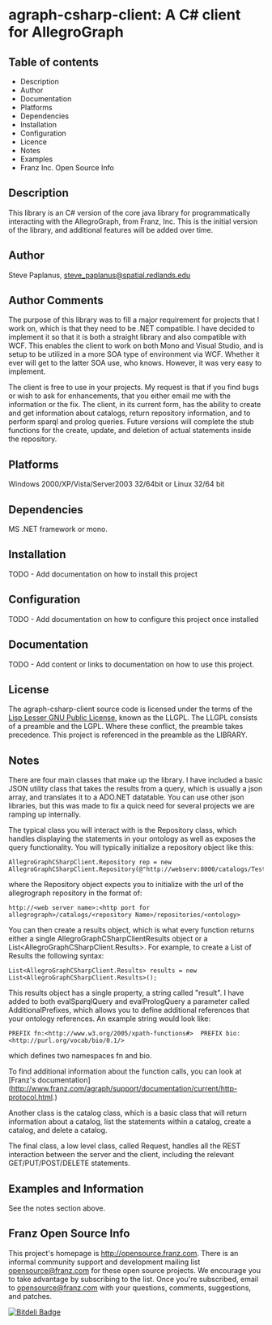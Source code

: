 agraph-csharp-client: A C# client for AllegroGraph 
==================================================

Table of contents
-----------------

 * Description
 * Author
 * Documentation
 * Platforms
 * Dependencies
 * Installation
 * Configuration
 * Licence
 * Notes
 * Examples
 * Franz Inc. Open Source Info

Description
-----------

This library is an C# version of the core java library for
programmatically interacting with the AllegroGraph, from Franz, Inc.
This is the initial version of the library, and additional features
will be added over time.

Author
------

Steve Paplanus, <steve_paplanus@spatial.redlands.edu>

Author Comments
---------------

The purpose of this library was to fill a major requirement for
projects that I work on, which is that they need to be .NET
compatible.  I have decided to implement it so that it is both a
straight library and also compatible with WCF.  This enables the
client to work on both Mono and Visual Studio, and is setup to be
utilized in a more SOA type of environment via WCF.  Whether it ever
will get to the latter SOA use, who knows.  However, it was very easy
to implement.

The client is free to use in your projects.  My request is
that if you find bugs or wish to ask for enhancements, that you either
email me with the information or the fix.  The client, in its current
form, has the ability to create and get information about catalogs,
return repository information, and to perform sparql and prolog
queries.  Future versions will complete the stub functions for the
create, update, and deletion of actual statements inside the
repository.

Platforms
----------

Windows 2000/XP/Vista/Server2003 32/64bit or Linux 32/64 bit 

Dependencies
------------

MS .NET framework or mono.

Installation
------------

TODO - Add documentation on how to install this project

Configuration
-------------

TODO - Add documentation on how to configure this project once installed

Documentation
-------------

TODO - Add content or links to documentation on how to use this project.

License
-------

The agraph-csharp-client source code is licensed under the terms of the 
[Lisp Lesser GNU Public License](http://opensource.franz.com/preamble.html), 
known as the LLGPL. The LLGPL consists of a preamble and the LGPL. Where these 
conflict, the preamble takes precedence.  This project is referenced in the 
preamble as the LIBRARY.

Notes
-----

There are four main classes that make up the library.  I have included
a basic JSON utility class that takes the results from a query, which
is usually a json array, and translates it to a ADO.NET datatable.
You can use other json libraries, but this was made to fix a quick
need for several projects we are ramping up internally.

The typical class you will interact with is the Repository class,
which handles displaying the statements in your ontology as well as
exposes the query functionality.  You will typically initialize a
repository object like this:

    AllegroGraphCSharpClient.Repository rep = new AllegroGraphCSharpClient.Repository(@"http://webserv:8000/catalogs/Test/repositories/Tools");

where the Repository object expects you to initialize with the url of
the allegrograph repository in the format of:

    http://<web server name>:<http port for allegrograph>/catalogs/<repository Name>/repositories/<ontology>

You can then create a results object, which is what every function
returns either a single AllegroGraphCSharpClientResults object or a
List<AllegroGraphCSharpClient.Results>.  For example, to create a List
of Results the following syntax:

    List<AllegroGraphCSharpClient.Results> results = new List<AllegroGraphCSharpClient.Results>(); 

This results object has a single property, a string called "result".
I have added to both evalSparqlQuery and evalPrologQuery a parameter
called AdditionalPrefixes, which allows you to define additional
references that your ontology references.  An example string would
look like:

    PREFIX fn:<http://www.w3.org/2005/xpath-functions#>  PREFIX bio:<http://purl.org/vocab/bio/0.1/>

which defines two namespaces fn and bio.

To find additional information about the function calls, you can look
at [Franz's documentation]
(http://www.franz.com/agraph/support/documentation/current/http-protocol.html.)

Another class is the catalog class, which is a basic class that will
return information about a catalog, list the statements within a
catalog, create a catalog, and delete a catalog.

The final class, a low level class, called Request, handles all the
REST interaction between the server and the client, including the
relevant GET/PUT/POST/DELETE statements.

Examples and Information
------------------------

See the notes section above.

Franz Open Source Info
----------------------

This project's homepage is <http://opensource.franz.com>. There is an 
informal community support and development mailing list 
[opensource@franz.com](http://opensource.franz.com/mailinglist.html) 
for these open source projects. We encourage you to take advantage by 
subscribing to the list.  Once you're subscribed, email to 
<opensource@franz.com> with your questions, comments, suggestions, 
and patches.

[![Bitdeli Badge](https://d2weczhvl823v0.cloudfront.net/coreyauger/agraph-csharp-client/trend.png)](https://bitdeli.com/free "Bitdeli Badge")

